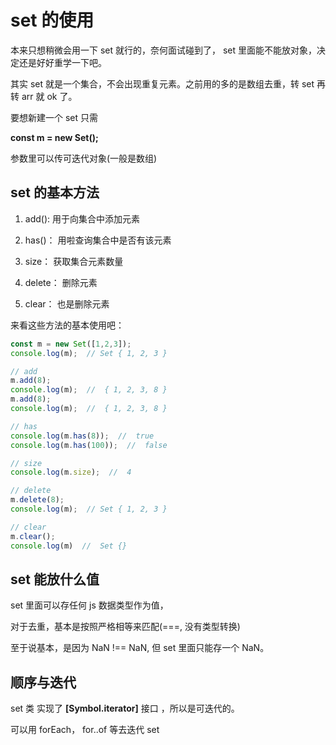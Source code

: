 # set 的使用

本来只想稍微会用一下 set 就行的，奈何面试碰到了， set 里面能不能放对象，决定还是好好重学一下吧。    

其实 set 就是一个集合，不会出现重复元素。之前用的多的是数组去重，转 set 再转 arr 就 ok 了。    

要想新建一个 set 只需

**const m = new Set();**   

参数里可以传可迭代对象(一般是数组)

## set 的基本方法

1. add():  用于向集合中添加元素      

2. has()： 用啦查询集合中是否有该元素      

3. size： 获取集合元素数量       

4. delete： 删除元素      

5. clear： 也是删除元素       

来看这些方法的基本使用吧：    

```js
const m = new Set([1,2,3]);
console.log(m);  // Set { 1, 2, 3 }

// add
m.add(8);
console.log(m);  //  { 1, 2, 3, 8 }
m.add(8);
console.log(m);  //  { 1, 2, 3, 8 }

// has
console.log(m.has(8));  //  true
console.log(m.has(100));  //  false

// size
console.log(m.size);  //  4

// delete
m.delete(8);  
console.log(m);  // Set { 1, 2, 3 }

// clear
m.clear();
console.log(m)  //  Set {}
```     

## set 能放什么值

set 里面可以存任何 js 数据类型作为值，    

对于去重，基本是按照严格相等来匹配(===, 没有类型转换)    

至于说基本，是因为 NaN !== NaN, 但 set 里面只能存一个 NaN。   

## 顺序与迭代    

set 类 实现了 **\[Symbol.iterator\]** 接口 ，所以是可迭代的。     

可以用 forEach， for..of  等去迭代 set